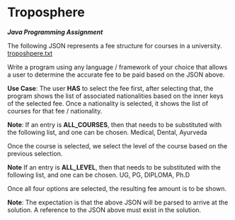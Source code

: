 # Troposphere
***Java Programming Assignment***

The following JSON represents a fee structure for courses in a
university.
[troposhpere.txt](https://github.com/TooBeeToe/Troposphere/files/11112753/troposhpere.txt)

Write a program using any language / framework of your choice that allows a user to determine the accurate fee to be paid based on the JSON above.


**Use Case**: The user **HAS** to select the fee first, after selecting that, the program shows the list of associated nationalities based on the inner keys of the selected fee. Once a nationality is selected, it shows the list of courses for that fee / nationality.

**Note**: If an entry is **ALL_COURSES**, then that needs to be substituted with the following list, and one can be chosen. Medical, Dental, Ayurveda
 

Once the course is selected, we select the level of the course based on the previous selection.

**Note** If an entry is **ALL_LEVEL**, then that needs to be substituted with the following list, and one can be chosen. UG, PG, DIPLOMA, Ph.D

Once all four options are selected, the resulting fee amount is to be shown.

**Note**: The expectation is that the above JSON will be parsed to arrive at the solution. A reference to the JSON above must exist in the solution.
